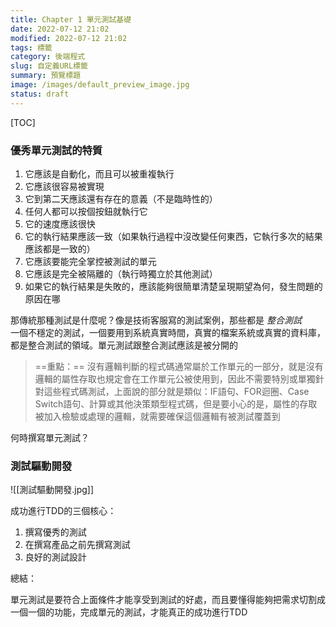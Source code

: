 ```yaml
---
title: Chapter 1 單元測試基礎
date: 2022-07-12 21:02
modified: 2022-07-12 21:02
tags: 標籤
category: 後端程式
slug: 自定義URL標籤
summary: 預覽標題
image: /images/default_preview_image.jpg
status: draft
---
```


[TOC]

### 優秀單元測試的特質

1. 它應該是自動化，而且可以被重複執行
2. 它應該很容易被實現
3. 它到第二天應該還有存在的意義（不是臨時性的）
4. 任何人都可以按個按鈕就執行它
5. 它的速度應該很快
6. 它的執行結果應該一致（如果執行過程中沒改變任何東西，它執行多次的結果應該都是一致的）
7. 它應該要能完全掌控被測試的單元
8. 它應該是完全被隔離的（執行時獨立於其他測試）
9. 如果它的執行結果是失敗的，應該能夠很簡單清楚呈現期望為何，發生問題的原因在哪


那傳統那種測試是什麼呢？像是技術客服寫的測試案例，那些都是 *整合測試*	 
一個不穩定的測試，一個要用到系統真實時間，真實的檔案系統或真實的資料庫，都是整合測試的領域。單元測試跟整合測試應該是被分開的


>==重點：==
沒有邏輯判斷的程式碼通常屬於工作單元的一部分，就是沒有邏輯的屬性存取也規定會在工作單元公被使用到，因此不需要特別或單獨針對這些程式碼測試，上面說的部分就是類似：IF語句、FOR迴圈、Case Switch語句、計算或其他決策類型程式碼，但是要小心的是，屬性的存取被加入檢驗或處理的邏輯，就需要確保這個邏輯有被測試覆蓋到

何時撰寫單元測試？

### 測試驅動開發

 ![[測試驅動開發.jpg]]

成功進行TDD的三個核心：

1. 撰寫優秀的測試
2. 在撰寫產品之前先撰寫測試
3. 良好的測試設計

總結：

單元測試是要符合上面條件才能享受到測試的好處，而且要懂得能夠把需求切割成一個一個的功能，完成單元的測試，才能真正的成功進行TDD